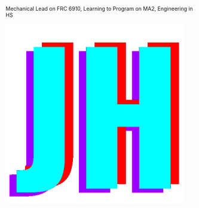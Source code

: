 Mechanical Lead on FRC 6910, Learning to Program on MA2, Engineering in HS

<p align="center">
  <img src="https://github.com/james-not-jim/james-not-jim/blob/main/image.png?raw=true" style="float:left">
</p>


